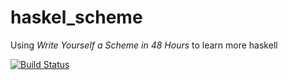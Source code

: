# haskel_scheme
Using _Write Yourself a Scheme in 48 Hours_ to learn more haskell

[![Build Status](https://travis-ci.org/butchhoward/haskel_scheme.svg)](https://travis-ci.org/butchhoward/haskel_scheme)